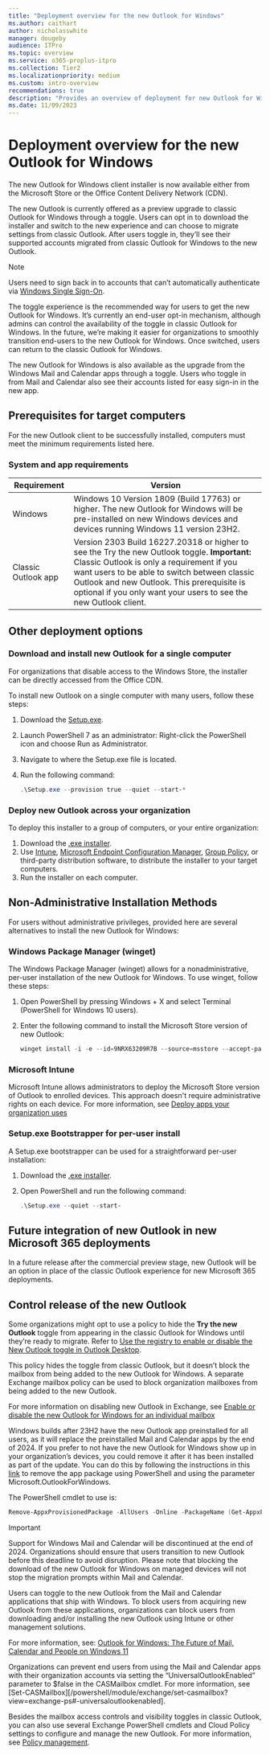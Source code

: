 ```yaml
---
title: "Deployment overview for the new Outlook for Windows"
ms.author: caithart
author: nicholasswhite
manager: dougeby
audience: ITPro
ms.topic: overview
ms.service: o365-proplus-itpro
ms.collection: Tier2
ms.localizationpriority: medium
ms.custom: intro-overview
recommendations: true
description: "Provides an overview of deployment for new Outlook for Windows"
ms.date: 11/09/2023
---
```


# Deployment overview for the new Outlook for Windows

The new Outlook for Windows client installer is now available either from the Microsoft Store or the Office Content Delivery Network (CDN).

The new Outlook is currently offered as a preview upgrade to classic Outlook for Windows through a toggle. Users can opt in to download the installer and switch to the new experience and can choose to migrate settings from classic Outlook. After users toggle in, they’ll see their supported accounts migrated from classic Outlook for Windows to the new Outlook.

> [!NOTE]
> Users need to sign back in to accounts that can’t automatically authenticate via [Windows Single Sign-On](/DeployOffice/outlook/get-started/supported-account-types.md).

The toggle experience is the recommended way for users to get the new Outlook for Windows. It’s currently an end-user opt-in mechanism, although admins can control the availability of the toggle in classic Outlook for Windows. In the future, we’re making it easier for organizations to smoothly transition end-users to the new Outlook for Windows. Once switched, users can return to the classic Outlook for Windows.

The new Outlook for Windows is also available as the upgrade from the Windows Mail and Calendar apps through a toggle. Users who toggle in from Mail and Calendar also see their accounts listed for easy sign-in in the new app.

## Prerequisites for target computers

For the new Outlook client to be successfully installed, computers must meet the minimum requirements listed here.

### System and app requirements

Requirement | Version
------------|-------
Windows | Windows 10 Version 1809 (Build 17763) or higher. The new Outlook for Windows will be pre-installed on new Windows devices and devices running Windows 11 version 23H2.
Classic Outlook app | Version 2303 Build 16227.20318 or higher to see the Try the new Outlook toggle. **Important:** Classic Outlook is only a requirement if you want users to be able to switch between classic Outlook and new Outlook. This prerequisite is optional if you only want your users to see the new Outlook client.

## Other deployment options

### Download and install new Outlook for a single computer
For organizations that disable access to the Windows Store, the installer can be directly accessed from the Office CDN.

To install new Outlook on a single computer with many users, follow these steps:
1. Download the [Setup.exe](https://go.microsoft.com/fwlink/?linkid=2207851).
2. Launch PowerShell 7 as an administrator: Right-click the PowerShell icon and choose Run as Administrator.
3. Navigate to where the Setup.exe file is located.
4. Run the following command: 

   ```powershell
   .\Setup.exe --provision true --quiet --start-*
   ```

### Deploy new Outlook across your organization
To deploy this installer to a group of computers, or your entire organization:
1. Download the [.exe installer](https://go.microsoft.com/fwlink/?linkid=2207851).
2. Use [Intune](/mem/intune/fundamentals/what-is-intune), [Microsoft Endpoint Configuration Manager](/mem/configmgr/core/understand/introduction), [Group Policy](/troubleshoot/windows-server/group-policy/use-group-policy-to-install-software), or third-party distribution software, to distribute the installer to your target computers.
3. Run the installer on each computer.

## Non-Administrative Installation Methods

For users without administrative privileges, provided here are several alternatives to install the new Outlook for Windows:

### Windows Package Manager (winget)

The Windows Package Manager (winget) allows for a nonadministrative, per-user installation of the new Outlook for Windows. To use winget, follow these steps:

1. Open PowerShell by pressing Windows + X and select Terminal (PowerShell for Windows 10 users).
2. Enter the following command to install the Microsoft Store version of new Outlook:

   ```powershell
   winget install -i -e --id=9NRX63209R7B --source=msstore --accept-package-agreements
   ```

### Microsoft Intune

Microsoft Intune allows administrators to deploy the Microsoft Store version of Outlook to enrolled devices. This approach doesn't require administrative rights on each device. For more information, see [Deploy apps your organization uses](/mem/intune/fundamentals/manage-apps#deploy-apps-your-organization-uses)

### Setup.exe Bootstrapper for per-user install

A Setup.exe bootstrapper can be used for a straightforward per-user installation:

1. Download the [.exe installer](https://go.microsoft.com/fwlink/?linkid=2207851).
2. Open PowerShell and run the following command:

   ```powershell
   .\Setup.exe --quiet --start-
   ```

## Future integration of new Outlook in new Microsoft 365 deployments

In a future release after the commercial preview stage, new Outlook will be an option in place of the classic Outlook experience for new Microsoft 365 deployments.

## Control release of the new Outlook

Some organizations might opt to use a policy to hide the **Try the new Outlook** toggle from appearing in the classic Outlook for Windows until they’re ready to migrate. Refer to [Use the registry to enable or disable the New Outlook toggle in Outlook Desktop](/exchange/clients-and-mobile-in-exchange-online/outlook-on-the-web/enable-disable-employee-access-new-outlook#use-the-registry-to-enable-or-disable-the-new-outlook-toggle-in-outlook-desktop).

This policy hides the toggle from classic Outlook, but it doesn’t block the mailbox from being added to the new Outlook for Windows. A separate Exchange mailbox policy can be used to block organization mailboxes from being added to the new Outlook.

For more information on disabling new Outlook in Exchange, see [Enable or disable the new Outlook for Windows for an individual mailbox](/exchange/clients-and-mobile-in-exchange-online/outlook-on-the-web/enable-disable-employee-access-new-outlook#enable-or-disable-the-new-outlook-for-windows-for-an-individual-mailbox)

Windows builds after 23H2 have the new Outlook app preinstalled for all users, as it will replace the preinstalled Mail and Calendar apps by the end of 2024. If you prefer to not have the new Outlook for Windows show up in your organization’s devices, you could remove it after it has been installed as part of the update. You can do this by following the instructions in 
this [link](/powershell/module/dism/remove-appxprovisionedpackage) to remove the app package using PowerShell and using the parameter Microsoft.OutlookForWindows.

The PowerShell cmdlet to use is:

```powershell
Remove-AppxProvisionedPackage -AllUsers -Online -PackageName (Get-AppxPackage Microsoft.OutlookForWindows).PackageFullName
```

> [!IMPORTANT]
> Support for Windows Mail and Calendar will be discontinued at the end of 2024. Organizations should ensure that users transition to new Outlook before this deadline to avoid disruption. Please note that blocking the download of the new Outlook for Windows on managed devices will not stop the migration prompts within Mail and Calendar.

Users can toggle to the new Outlook from the Mail and Calendar applications that ship with Windows. To block users from acquiring new Outlook from these applications, organizations can block users from downloading and/or installing the new Outlook using Intune or other management solutions.

For more information, see: [Outlook for Windows: The Future of Mail, Calendar and People on Windows 11](https://support.microsoft.com/office/outlook-for-windows-the-future-of-mail-calendar-and-people-on-windows-11-715fc27c-e0f4-4652-9174-47faa751b199)

Organizations can prevent end users from using the Mail and Calendar apps with their organization accounts via setting the “UniversalOutlookEnabled” parameter to $false in the CASMailbox cmdlet. For more information, see [Set-CASMailbox][/powershell/module/exchange/set-casmailbox?view=exchange-ps#-universaloutlookenabled].

Besides the mailbox access controls and visibility toggles in classic Outlook, you can also use several Exchange PowerShell cmdlets and Cloud Policy settings to configure and manage the new Outlook. For more information, see [Policy management](/DeployOffice/outlook/manage/policy-management.md).